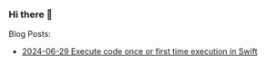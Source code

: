 ### Hi there 👋

Blog Posts:

- [2024-06-29 Execute code once or first time execution in Swift](https://github.com/Adobels/Adobels/blob/main/2024-06-29-Test.md)

<!--
**Adobels/adobels** is a ✨ _special_ ✨ repository because its `README.md` (this file) appears on your GitHub profile.

Here are some ideas to get you started:

- 🔭 I’m currently working on ...
- 🌱 I’m currently learning ...
- 👯 I’m looking to collaborate on ...
- 🤔 I’m looking for help with ...
- 💬 Ask me about ...
- 📫 How to reach me: ...
- 😄 Pronouns: ...
- ⚡ Fun fact: ...
-->
